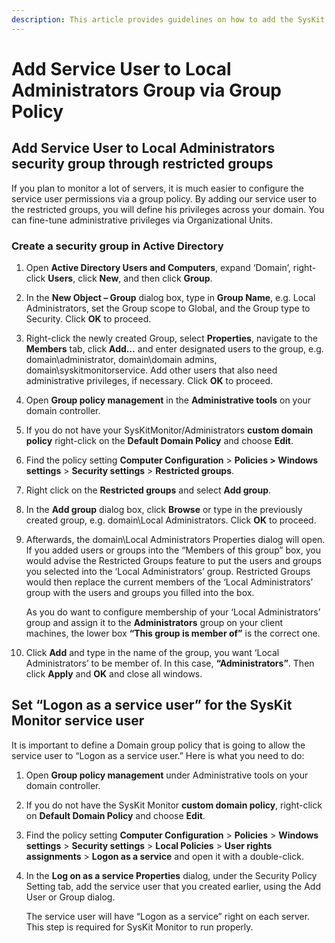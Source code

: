 ```yaml
---
description: This article provides guidelines on how to add the SysKit Monitor service user to the Local Administrators security group via Group Policy on each server you plan to monitor.
---
```


# Add Service User to Local Administrators Group via Group Policy

## Add Service User to Local Administrators security group through restricted groups

If you plan to monitor a lot of servers, it is much easier to configure the service user permissions via a group policy. By adding our service user to the restricted groups, you will define his privileges across your domain. You can fine-tune administrative privileges via Organizational Units.

### Create a security group in Active Directory

1. Open **Active Directory Users and Computers**, expand ‘Domain’, right-click **Users**, click **New**, and then click **Group**.
2. In the **New Object – Group** dialog box, type in **Group Name**, e.g. Local Administrators, set the Group scope to Global, and the Group type to Security. Click **OK** to proceed.
3. Right-click the newly created Group, select **Properties**, navigate to the **Members** tab, click **Add…** and enter designated users to the group, e.g. domain\administrator, domain\domain admins, domain\syskitmonitorservice. Add other users that also need administrative privileges, if necessary. Click **OK** to proceed.
4. Open **Group policy management** in the **Administrative tools** on your domain controller.
5. If you do not have your SysKitMonitor/Administrators **custom domain policy** right-click on the **Default Domain Policy** and choose **Edit**.
6. Find the policy setting **Computer Configuration** &gt; **Policies &gt; Windows settings** &gt; **Security settings** &gt; **Restricted groups**.
7. Right click on the **Restricted groups** and select **Add group**.
8. In the **Add group** dialog box, click **Browse** or type in the previously created group, e.g. domain\Local Administrators. Click **OK** to proceed.
9. Afterwards, the domain\Local Administrators Properties dialog will open.  
   If you added users or groups into the “Members of this group” box, you would advise the Restricted Groups feature to put the users and groups you selected into the ‘Local Administrators’ group. Restricted Groups would then replace the current members of the ‘Local Administrators’ group with the users and groups you filled into the box.

   As you do want to configure membership of your ‘Local Administrators’ group and assign it to the **Administrators** group on your client machines, the lower box **“This group is member of”** is the correct one.

10. Click **Add** and type in the name of the group, you want ‘Local Administrators’ to be member of. In this case, **“Administrators”**. Then click **Apply** and **OK** and close all windows.

## Set “Logon as a service user” for the SysKit Monitor service user

It is important to define a Domain group policy that is going to allow the service user to “Logon as a service user.” Here is what you need to do:

1. Open **Group policy management** under Administrative tools on your domain controller.
2. If you do not have the SysKit Monitor **custom domain policy**, right-click on **Default Domain Policy** and choose **Edit**.
3. Find the policy setting **Computer Configuration** &gt; **Policies** &gt; **Windows settings** &gt; **Security settings** &gt; **Local Policies** &gt; **User rights assignments** &gt; **Logon as a service** and open it with a double-click.
4. In the **Log on as a service Properties** dialog, under the Security Policy Setting tab, add the service user that you created earlier, using the Add User or Group dialog.  

   The service user will have “Logon as a service” right on each server. This step is required for SysKit Monitor to run properly.

